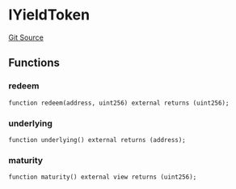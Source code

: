 # IYieldToken
[Git Source](https://github.com/Swivel-Finance/illuminate/blob/7162e4822e4bbebd99b67c43e703ecedf92a2138/src/interfaces/IYieldToken.sol)


## Functions
### redeem


```solidity
function redeem(address, uint256) external returns (uint256);
```

### underlying


```solidity
function underlying() external returns (address);
```

### maturity


```solidity
function maturity() external view returns (uint256);
```

